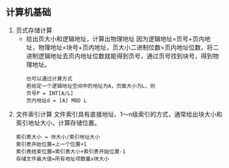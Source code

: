 ## 计算机基础
1. 页式存储计算
   - 给出页大小和逻辑地址，计算出物理地址
      因为逻辑地址=页号+页内地址，物理地址=块号+页内地址，页大小二进制位数=页内地址位数，将二进制逻辑地址去页内地址位数就能得到页号，通过页号找到块号，得到物理地址。
     ```shell
     也可以通过计算方式
     若给定一个逻辑地址空间中的地址为A，页面大小为L，则
     页号P = INT[A/L]
     页内地址d = [A] MOD L
     ```
3. 文件索引计算
    文件索引具有直接地址、1～n级索引的方式，通常给出块大小和索引地址大小，计算存储位置。
   ```shell
   索引表大小 = 块大小/索引地址大小
   索引表开始位置=上一个位置+1
   索引表结束位置=索引表大小+索引表开始位置-1
   存储文件最大值=所有地址项数量x块大小
   ```